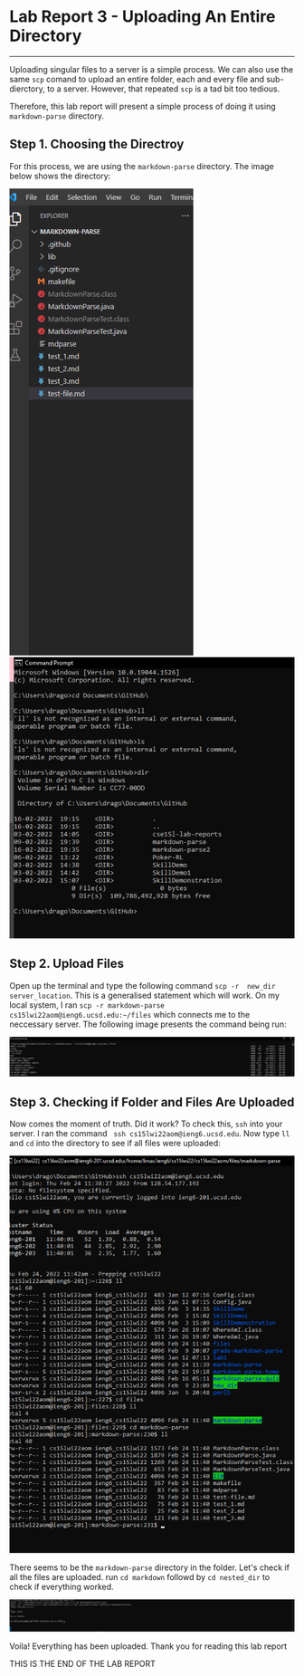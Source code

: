 # Lab Report 3 - Uploading An Entire Directory
---

Uploading singular files to a server is a simple process. We can also use the same ```scp``` comand to upload an entire folder, each and every file and sub-dierctory, to a server. However, that repeated ```scp``` is a tad bit too tedious. 

Therefore, this lab report will present a simple process of doing it using ```markdown-parse``` directory.

## Step 1. Choosing the Directroy

For this process, we are using the ```markdown-parse``` directory. The image below shows the directory:

![step1](../images/lab_report_3/step_1.png)
![step2](../images/lab_report_3/step_2.png)

## Step 2. Upload Files

Open up the terminal and type the following command ```scp -r  new_dir server_location```. This is a generalised statement which will work. On my local system, I ran ```scp -r markdown-parse cs15lwi22aom@ieng6.ucsd.edu:~/files``` which connects me to the neccessary server. The following image presents the command being run:

![step3](../images/lab_report_3/step_3.png)

## Step 3. Checking if Folder and Files Are Uploaded

Now comes the moment of truth. Did it work? To check this, ```ssh``` into your server. I ran the command ``` ssh cs15lwi22aom@ieng6.ucsd.edu```. Now type ```ll``` and ```cd``` into the directory to see if all files were uploaded:

![step4](../images/lab_report_3/step_4.png)

There seems to be the ```markdown-parse``` directory in the folder. Let's check if all the files are uploaded. run ```cd markdown``` followd by ```cd nested_dir``` to check if everything worked.

![step5](../images/lab_report_3/step_5.png)

Voila! Everything has been uploaded. Thank you for reading this lab report

THIS IS THE END OF THE LAB REPORT
